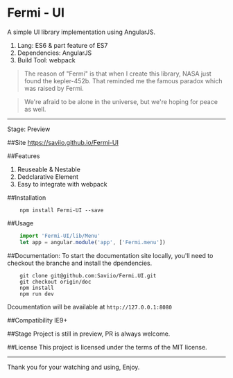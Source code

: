 # Fermi - UI

A simple UI library implementation using AngularJS.



1. Lang: ES6 & part feature of ES7
2. Dependencies: AngularJS
3. Build Tool: webpack

> The reason of "Fermi" is that when I create this library, NASA just found the kepler-452b. That reminded me the famous paradox which was raised by Fermi.

> We're afraid to be alone in the universe, but we're hoping for peace as well.

-------------------

Stage: Preview

##Site
https://saviio.github.io/Fermi-UI

##Features
1. Reuseable & Nestable
2. Dedclarative Element
3. Easy to integrate with webpack

##Installation
```
    npm install Fermi-UI --save
```

##Usage
```javascript
    import 'Fermi-UI/lib/Menu'
    let app = angular.module('app', ['Fermi.menu'])
```


##Documentation:
To start the documentation site locally, you'll need to checkout the branche and install the dpendencies.
```
    git clone git@github.com:Saviio/Fermi.UI.git
    git checkout origin/doc
    npm install
    npm run dev
```
Dcoumentation will be available at `http://127.0.0.1:8080`

##Compatibility
IE9+

##Stage
Project is still in preview, PR is always welcome.


##License
This project is licensed under the terms of the MIT license.

---------
Thank you for your watching and using, Enjoy.
